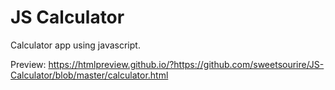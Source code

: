 # JS Calculator

Calculator app using javascript.

Preview:
https://htmlpreview.github.io/?https://github.com/sweetsourire/JS-Calculator/blob/master/calculator.html
